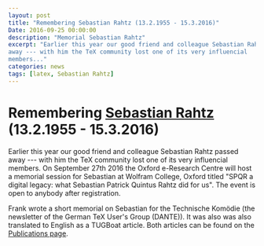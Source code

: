 ```yaml
---
layout: post
title: "Remembering Sebastian Rahtz (13.2.1955 - 15.3.2016)"
Date: 2016-09-25 00:00:00
description: "Memorial Sebastian Rahtz"
excerpt: "Earlier this year our good friend and colleague Sebastian Rahtz passed
away --- with him the TeX community lost one of its very influencial
members..."
categories: news
tags: [latex, Sebastian Rahtz]
---
```


# Remembering [Sebastian Rahtz](https://en.wikipedia.org/wiki/Sebastian_Rahtz) (13.2.1955 - 15.3.2016)

Earlier this year our good friend and colleague Sebastian Rahtz passed
away --- with him the TeX community lost one of its very influencial
members.
On September 27th 2016 the Oxford e-Research Centre will host a memorial
session for Sebastian at Wolfram College, Oxford titled "SPQR a
digital legacy: what Sebastian Patrick Quintus Rahtz did for
us". The event is open to anybody after registration.

Frank wrote a short memorial on Sebastian for the Technische Komödie
(the newsletter of the German TeX User's Group (DANTE)). It was also was
also translated to English as a TUGBoat article. Both articles can be found on the [Publications
page]({{site.baseurl}}/publications/).

